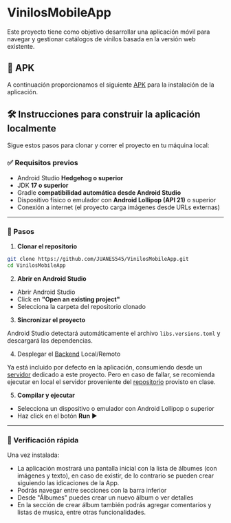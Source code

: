 # VinilosMobileApp

Este proyecto tiene como objetivo desarrollar una aplicación móvil para navegar y gestionar catálogos de vinilos basada en la versión web existente.

## 🍷 APK
A continuación proporcionamos el siguiente [APK](https://github.com/JUANES545/VinilosMobileApp/releases/download/1.0.0/VinilosMobileApp.apk) para la instalación de la aplicación.

## 🛠️ Instrucciones para construir la aplicación localmente

Sigue estos pasos para clonar y correr el proyecto en tu máquina local:

### ✅ Requisitos previos

- Android Studio **Hedgehog o superior**
- JDK **17 o superior**
- Gradle **compatibilidad automática desde Android Studio**
- Dispositivo físico o emulador con **Android Lollipop (API 21)** o superior
- Conexión a internet (el proyecto carga imágenes desde URLs externas)

---

### 🧾 Pasos

1. **Clonar el repositorio**

```bash
git clone https://github.com/JUANES545/VinilosMobileApp.git
cd VinilosMobileApp
```

2. **Abrir en Android Studio**

- Abrir Android Studio
- Click en **"Open an existing project"**
- Selecciona la carpeta del repositorio clonado

3. **Sincronizar el proyecto**

Android Studio detectará automáticamente el archivo `libs.versions.toml` y descargará las dependencias.

4. Desplegar el [Backend](https://github.com/MISW-4104-Web/BackVynils) Local/Remoto

Ya está incluido por defecto en la aplicación, consumiendo desde un [servidor](https://dev2.gestionhq5.com.co/) dedicado a este proyecto. 
Pero en caso de fallar, se recomienda ejecutar en local el servidor proveniente del [repositorio](https://github.com/MISW-4104-Web/BackVynils) provisto en clase.

5. **Compilar y ejecutar**

- Selecciona un dispositivo o emulador con Android Lollipop o superior
- Haz click en el botón **Run** ▶️

---

### 🧪 Verificación rápida

Una vez instalada:

- La aplicación mostrará una pantalla inicial con la lista de álbumes  (con imágenes y texto), en caso de existir, de lo contrario se pueden crear siguiendo las idicaciones de la App.
- Podrás navegar entre secciones con la barra inferior
- Desde "Álbumes" puedes crear un nuevo álbum o ver detalles
- En la sección de crear álbum también podrás agregar comentarios y listas de musica, entre otras funcionalidades.
